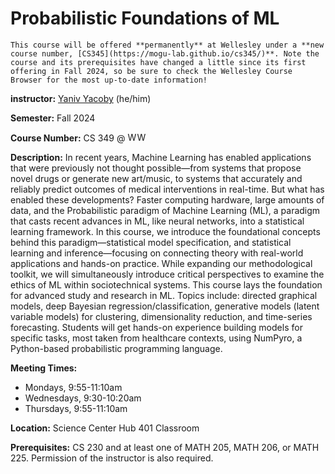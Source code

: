 # Probabilistic Foundations of ML

```{warning}
This course will be offered **permanently** at Wellesley under a **new course number, [CS345](https://mogu-lab.github.io/cs345/)**. Note the course and its prerequisites have changed a little since its first offering in Fall 2024, so be sure to check the Wellesley Course Browser for the most up-to-date information!
```

**instructor:** [Yaniv Yacoby](https://yanivyacoby.github.io/) (he/him)

**Semester:** Fall 2024

**Course Number:** CS 349 @ <img alt="Wellesley College" class="only-light" style="display: inline;" height=15 src="img/wc-name-logo-blue.png" /><img alt="Wellesley College" class="only-dark" style="display: inline;" height=15 src="img/wc-name-logo-white.png" />

**Description:** In recent years, Machine Learning has enabled applications that were previously not thought possible—from systems that propose novel drugs or generate new art/music, to systems that accurately and reliably predict outcomes of medical interventions in real-time. But what has enabled these developments? Faster computing hardware, large amounts of data, and the Probabilistic paradigm of Machine Learning (ML), a paradigm that casts recent advances in ML, like neural networks, into a statistical learning framework. In this course, we introduce the foundational concepts behind this paradigm—statistical model specification, and statistical learning and inference—focusing on connecting theory with real-world applications and hands-on practice. While expanding our methodological toolkit, we will simultaneously introduce critical perspectives to examine the ethics of ML within sociotechnical systems. This course lays the foundation for advanced study and research in ML. Topics include: directed graphical models, deep Bayesian regression/classification, generative models (latent variable models) for clustering, dimensionality reduction, and time-series forecasting. Students will get hands-on experience building models for specific tasks, most taken from healthcare contexts, using NumPyro, a Python-based probabilistic programming language. 

**Meeting Times:**
* Mondays, 9:55-11:10am 
* Wednesdays, 9:30-10:20am
* Thursdays, 9:55-11:10am

**Location:** Science Center Hub 401 Classroom

**Prerequisites:** CS 230 and at least one of MATH 205, MATH 206, or MATH 225. Permission of the instructor is also required.



